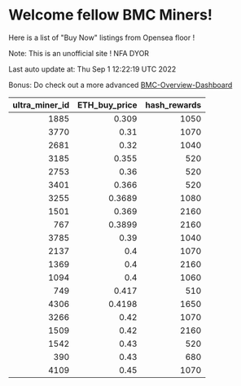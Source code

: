 # Welcome fellow BMC Miners!
Here is a list of "Buy Now" listings from Opensea floor !

Note: This is an unofficial site ! NFA DYOR

Last auto update at: Thu Sep  1 12:22:19 UTC 2022

Bonus: Do check out a more advanced [BMC-Overview-Dashboard](https://dune.com/defifunk/BMC-Overview-Dashboard)


|   ultra_miner_id |   ETH_buy_price |   hash_rewards |
|-----------------:|----------------:|---------------:|
|             1885 |          0.309  |           1050 |
|             3770 |          0.31   |           1070 |
|             2681 |          0.32   |           1040 |
|             3185 |          0.355  |            520 |
|             2753 |          0.36   |            520 |
|             3401 |          0.366  |            520 |
|             3255 |          0.3689 |           1080 |
|             1501 |          0.369  |           2160 |
|              767 |          0.3899 |           2160 |
|             3785 |          0.39   |           1040 |
|             2137 |          0.4    |           1070 |
|             1369 |          0.4    |           2160 |
|             1094 |          0.4    |           1060 |
|              749 |          0.417  |            510 |
|             4306 |          0.4198 |           1650 |
|             3266 |          0.42   |           1070 |
|             1509 |          0.42   |           2160 |
|             1542 |          0.43   |            520 |
|              390 |          0.43   |            680 |
|             4109 |          0.45   |           1070 |